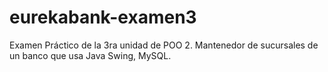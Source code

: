 # eurekabank-examen3
Examen Práctico de la 3ra unidad de POO 2. Mantenedor de sucursales de un banco que usa Java Swing, MySQL.
